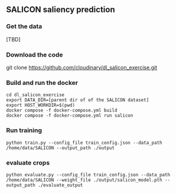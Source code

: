 ## SALICON saliency prediction

### Get the data
[TBD]

### Download the code
git clone https://github.com/cloudinary/dl_salicon_exercise.git

### Build and run the docker
```
cd dl_salicon_exercise
export DATA_DIR=[parent dir of of the SALICON dataset] 
export HOST_WORKDIR=$(pwd)
docker compose -f docker-compose.yml build
docker compose -f docker-compose.yml run salicon
```
### Run training
```
python train.py --config_file train_config.json --data_path /home/data/SALICON --output_path ./output
```

### evaluate crops

```
python evaluate.py --config_file train_config.json --data_path /home/data/SALICON --weight_file ./output/salicon_model.pth --output_path ./evaluate_output
```